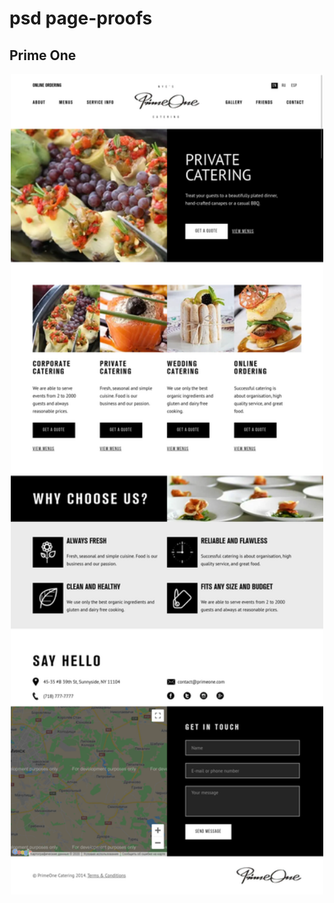 # psd page-proofs
## Prime One

<p align="center">
    <img src="/screen/01.png" width="500" alt="01 screen">
</p>
